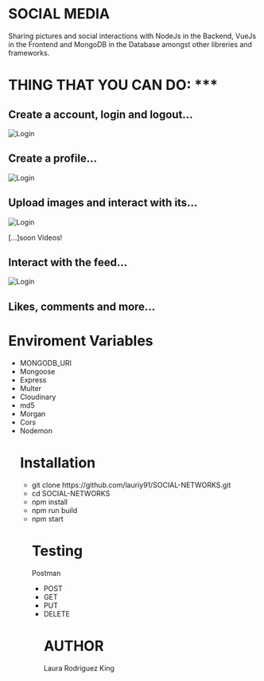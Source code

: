 <h1>SOCIAL MEDIA</h1>

<p>Sharing pictures and social interactions with NodeJs in the Backend, VueJs in the Frontend and MongoDB in the Database amongst other libreries and frameworks.</p>

<h1> THING THAT YOU CAN DO: ***</h1>


<h2> Create a account, login and logout... </h2>

<img src= "/imgs/login.png" alt="Login"/>

<h2> Create a profile... </h2>

<img src= "/imgs/profile.png" alt="Login"/>

<h2> Upload images and interact with its... </h2>

<img src= "/imgs/upload.png" alt="Login"/>

<label>[...]soon Videos!</label>

<h2> Interact with the feed... </h2>

<img src= "/imgs/postit.png" alt="Login"/>

<h2> Likes, comments and more... </h2>

<h1>Enviroment Variables</h1>

<ul>
<li>MONGODB_URI</li>
<li>Mongoose</li>
<li>Express</li>
<li>Multer</li>
<li>Cloudinary</li>
<li>md5</li>
<li>Morgan</li>
<li>Cors</li>
<li>Nodemon</li>
</u>

<h1>Installation</h1>

<ul>
<li>git clone https://github.com/lauriy91/SOCIAL-NETWORKS.git</li>
<li>cd SOCIAL-NETWORKS</li>
<li>npm install</li>
<li>npm run build</li>
<li>npm start</li>
</u>

<h1>Testing</h1>

<label>Postman</label>

<ul>
<li>POST</li>
<li>GET</li>
<li>PUT</li>
<li>DELETE</li>
</u>

<h1>AUTHOR</h1>
<label>Laura Rodriguez King</label>
